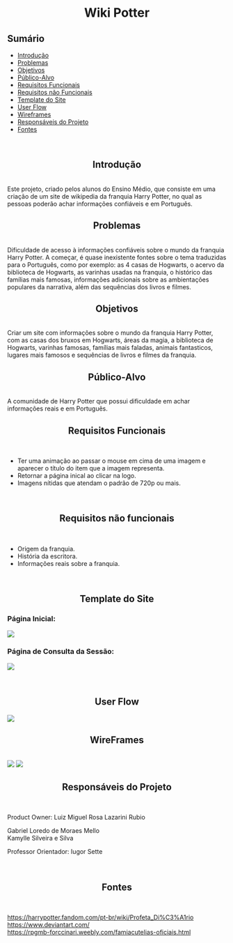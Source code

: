 <h1 align="center">Wiki Potter</h1>


## Sumário
* <a href="#introdução">Introdução</a>
* <a href="#problemas">Problemas</a>
* <a href="#objetivos">Objetivos</a>
* <a href="#público-alvo">Público-Alvo</a>
* <a href="#requisitos-funcionais">Requisitos Funcionais</a>
* <a href="#requisitos-não-funcionais">Requisitos não Funcionais</a>
* <a href="#template-do-site">Template do Site</a>
* <a href="#user-flow">User Flow</a>
* <a href="#wireframes">Wireframes</a>
* <a href="#responsáveis-do-projeto">Responsáveis do Projeto</a>
* <a href="#fontes">Fontes</a>

<br>


<h2 align="center" id="introdução">Introdução</h2>
<br>
Este projeto, criado pelos alunos do Ensino Médio, que consiste em uma criação de um site de wikipedia da franquia Harry Potter, no qual as pessoas poderão achar informações confiáveis e em Português.

<br>


<h2 align="center" id="problemas">Problemas</h2>
<br>
Dificuldade de acesso à informações confiáveis sobre o mundo da franquia Harry Potter. A começar, é quase inexistente fontes sobre o tema traduzidas para o Português, como por exemplo: as 4 casas de Hogwarts, o acervo da biblioteca de Hogwarts, as varinhas usadas na franquia, o histórico das famílias mais famosas, informações adicionais sobre as ambientações populares da narrativa, além das sequências dos livros e filmes.

<br>


<h2 align="center" id="objetivos">Objetivos</h2>
<br>
Criar um site com informações sobre o mundo da franquia Harry Potter, com as casas dos bruxos em Hogwarts, áreas da magia, a biblioteca de Hogwarts, varinhas famosas, famílias mais faladas, animais fantasticos, lugares mais famosos e sequências de livros e filmes da franquia.

<br>


<h2 align="center" id="público-alvo">Público-Alvo</h2>
<br>
A comunidade de Harry Potter que possui dificuldade em achar informações reais e em Português.

<br>


<h2 align="center" id="requisitos-funcionais">Requisitos Funcionais</h2>
<br>

* Ter uma animação ao passar o mouse em cima de uma imagem e aparecer o título do item que a imagem representa.
* Retornar a página inical ao clicar na logo.
* Imagens nítidas que atendam o padrão de 720p ou mais.

<br>

<h2 align="center" id="requisitos-não-funcionais">Requisitos não funcionais</h2>
<br>

* Origem da franquia.
* História da escritora.
* Informações reais sobre a franquia.

<br>


<h2 align="center" id="template-do-site">Template do Site</h2>

### Página Inicial:
<img src="template/home.png"></img>

### Página de Consulta da Sessão:
<img src="template/wiki-base.png"></img>

<br>


<h2 align="center" id="user-flow">User Flow</h2>

<img src="template/userflow.png">

<h2 align="center" id="wireframes">WireFrames</h2>
<br>

<img src="template/wireframe1.png">

<img src="template/wireframe2.png">

<br>


<h2 align="center" id="responsáveis-do-projeto">Responsáveis do Projeto</h2>
<br>

Product Owner: Luiz Miguel Rosa Lazarini Rubio

Gabriel Loredo de Moraes Mello\
Kamylle Silveira e Silva

Professor Orientador: Iugor Sette

<br>


<h2 align="center" id="fontes">Fontes</h2>
<br>

https://harrypotter.fandom.com/pt-br/wiki/Profeta_Di%C3%A1rio<br>
https://www.deviantart.com/ <br>
https://rpgmb-forccinari.weebly.com/famiacutelias-oficiais.html